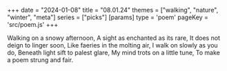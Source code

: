 +++
date = "2024-01-08"
title = "08.01.24"
themes = ["walking", "nature", "winter", "meta"]
series = ["picks"]
[params]
  type = 'poem'
  pageKey = 'src/poem.js'
+++

Walking on a snowy afternoon,
A sight as enchanted as its rare,
It does not deign to linger soon,
Like faeries in the molting air,
I walk on slowly as you do,
Beneath light sift to palest glare, 
My mind trots on a little tune,
To make a poem strung and fair.
